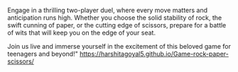 Engage in a thrilling two-player duel, where every move matters and anticipation runs high. Whether you choose the solid stability of rock, the swift cunning of paper, or the cutting edge of scissors, prepare for a battle of wits that will keep you on the edge of your seat. 

Join us live and immerse yourself in the excitement of this beloved game for teenagers and beyond!"
https://harshitagoyal5.github.io/Game-rock-paper-scissors/
